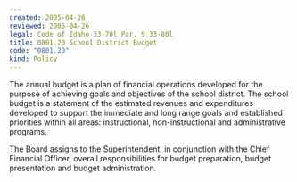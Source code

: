 ```yaml
---
created: 2005-04-26
reviewed: 2005-04-26
legal: Code of Idaho 33-70l Par. 9 33-80l
title: 0801.20 School District Budget
code: "0801.20"
kind: Policy
---
```


The annual budget is a plan of financial operations developed for the purpose of achieving goals and objectives of the school district. The school budget is a statement of the estimated revenues and expenditures developed to support the immediate and long range goals and established priorities within all areas: instructional, non-instructional and administrative programs.

The Board assigns to the Superintendent, in conjunction with the Chief Financial Officer, overall responsibilities for budget preparation, budget presentation and budget administration.

